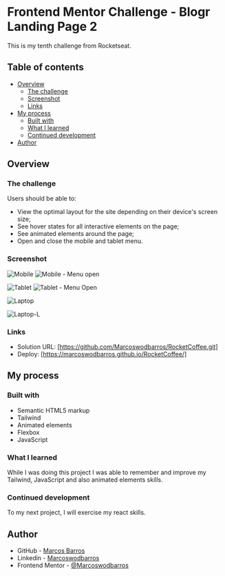 # Frontend Mentor Challenge - Blogr Landing Page 2

This is my tenth challenge from Rocketseat.

## Table of contents

- [Overview](#overview)
  - [The challenge](#the-challenge)
  - [Screenshot](#screenshot)
  - [Links](#links)
- [My process](#my-process)
  - [Built with](#built-with)
  - [What I learned](#what-i-learned)
  - [Continued development](#continued-development)
- [Author](#author)


## Overview

### The challenge

Users should be able to:

- View the optimal layout for the site depending on their device's screen size;
- See hover states for all interactive elements on the page;
- See animated elements around the page;
- Open and close the mobile and tablet menu.

### Screenshot

![Mobile](https://user-images.githubusercontent.com/108278189/234101312-b32105f8-b03f-46d0-89df-e21b4ab76c6c.png)
![Mobile - Menu open](https://user-images.githubusercontent.com/108278189/234102460-0c24d865-cd91-4959-874d-48177d1b607e.png)

![Tablet](https://user-images.githubusercontent.com/108278189/234101379-04fc01f8-88fd-43de-8aa7-33afecf342bc.png)
![Tablet - Menu Open](https://user-images.githubusercontent.com/108278189/234102599-42a5dfef-cfe7-4bd8-ab71-9b351431c5f5.png)

![Laptop](https://user-images.githubusercontent.com/108278189/234101447-67276ca5-b2fe-4a34-8892-98addfc4d509.png)

![Laptop-L](https://user-images.githubusercontent.com/108278189/234101517-95dd95e5-2bde-4150-b684-8855cbf3008e.png)

### Links

- Solution URL: [https://github.com/Marcoswodbarros/RocketCoffee.git]
- Deploy: [https://marcoswodbarros.github.io/RocketCoffee/]


## My process

### Built with

- Semantic HTML5 markup
- Tailwind
- Animated elements
- Flexbox
- JavaScript

### What I learned

While I was doing this project I was able to remember and improve my Tailwind, JavaScript and also animated elements skills. 

### Continued development

To my next project, I will exercise my react skills.


## Author

- GitHub - [Marcos Barros](https://github.com/Marcoswodbarros)
- Linkedin - [Marcoswodbarros](www.linkedin.com/in/marcoswodbarros)
- Frontend Mentor - [@Marcoswodbarros](https://www.frontendmentor.io/profile/Marcoswodbarros)